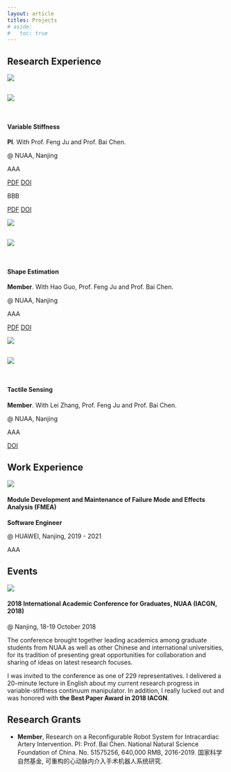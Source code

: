 ```yaml
---
layout: article
titles: Projects
# aside:
#   toc: true
---
```


## Research Experience
<div class="item">
  <div class="item__image">
    <img class="image image--xl shadow" src="/info/assets/projects/research experience- one-way  variable-stiffness mechanism.png" style="margin-bottom: 30px;"/><br>
    <img class="image image--xl shadow" src="/info/assets/projects/research experience- two-way variable-stiffness method.png" style="margin-bottom: 30px;"/>
  </div>
  <div class="item__content">
    <div class="item__header">
      <h4>Variable Stiffness</h4>
    </div>
    <div class="item__description">
      <p><b>PI</b>. With Prof. Feng Ju and Prof. Bai Chen. </p>
      <p>@ NUAA, Nanjing</p>
      <p>AAA</p>
      <p>
        <a class="button button--secondary button--pill" href="https://www.researchgate.net/publication/327967109_A_novel_variable-stiffness_flexible_manipulator_actuated_by_shape_memory_alloy_for_minimally_invasive_surgery">PDF</a>
        <a class="button button--secondary button--pill" href="https://journals.sagepub.com/doi/full/10.1177/0954411918802922">DOI</a>
      </p>
      <p>BBB</p>
      <p>
        <a class="button button--secondary button--pill" href="https://www.researchgate.net/publication/338682676_A_variable-stiffness_continuum_manipulators_by_a_SMA-based_sheath_in_minimally_invasive_surgery">PDF</a>
        <a class="button button--secondary button--pill" href="https://onlinelibrary.wiley.com/doi/pdf/10.1002/rcs.2081">DOI</a>
      </p>
    </div>
  </div>
</div>
<div class="item">
  <div class="item__image">
    <img class="image image--xl shadow" src="/info/assets/projects/research experience- concept design of shape estimation-1.png"  style="margin-bottom: 30px;"/><br>
    <img class="image image--xl shadow" src="/info/assets/projects/research experience- concept design of shape estimation-2.png" style="margin-bottom: 30px;"/>
  </div>
  <div class="item__content">
    <div class="item__header">
      <h4>Shape Estimation</h4>
    </div>
    <div class="item__description">
      <p><b>Member</b>. With Hao Guo, Prof. Feng Ju and Prof. Bai Chen. </p>
      <p>@ NUAA, Nanjing</p>
      <p>AAA</p>
      <p>
        <a class="button button--secondary button--pill" href="https://www.researchgate.net/publication/329054147_Continuum_Robot_Shape_Estimation_Using_Permanent_Magnets_and_Magnetic_Sensors">PDF</a>
        <a class="button button--secondary button--pill" href="https://doi.org/10.1016/j.sna.2018.11.030">DOI</a>
      </p>
    </div>
  </div>
</div>
<div class="item">
  <div class="item__image">
    <img class="image image--xl shadow" src="/info/assets/projects/research experience- design of tactile sensor.png"  style="margin-bottom: 30px;"/><br>
    <img class="image image--xl shadow" src="/info/assets/projects/research experience- tactile sensor experiment platform.png" style="margin-bottom: 30px;"/>
  </div>
  <div class="item__content">
    <div class="item__header">
      <h4>Tactile Sensing</h4>
    </div>
    <div class="item__description">
      <p><b>Member</b>. With Lei Zhang, Prof. Feng Ju and Prof. Bai Chen. </p>
      <p>@ NUAA, Nanjing</p>
      <p>AAA</p>
      <p>
        <a class="button button--secondary button--pill" href="https://doi.org/10.1016/j.sna.2017.09.012">DOI</a>
      </p>
    </div>
  </div>
</div>

## Work Experience
<div class="item">
  <div class="item__image">
    <img class="image image--xl shadow" src="/info/assets/projects/work experience- ne8000x8.png"/>
  </div>
  <div class="item__content">
    <div class="item__header">
      <h4>Module Development and Maintenance of Failure Mode and Effects Analysis (FMEA)</h4>
    </div>
    <div class="item__description">
      <p><b>Software Engineer</b></p>
      <p>@ HUAWEI, Nanjing, 2019 - 2021</p>
      <p>AAA</p>
    </div>
  </div>
</div>

## Events
<div class="item">
  <div class="item__image">
    <img class="image image--xl shadow" src="/info/assets/projects/events-IACGN 2018.png"/>
  </div>
  <div class="item__content">
    <div class="item__header">
      <h4>2018 International Academic Conference for Graduates, NUAA (IACGN, 2018)</h4>
    </div>
    <div class="item__description">
      <p>@ Nanjing, 18-19 October 2018</p>
      <p>The conference brought together leading academics among graduate students from NUAA as well as other Chinese and international universities, for its tradition of presenting great opportunities for collaboration and sharing of ideas on latest research focuses. </p>
      <p>I was invited to the conference as one of 229 representatives. I delivered a 20-minute lecture in English about my current research progress in variable-stiffness continuum manipulator. In addition, I really lucked out and was honored with <b>the Best Paper Award in 2018 IACGN</b>.</p>
    </div>
  </div>
</div>

## Research Grants
- **Member**, Research on a Reconfigurable Robot System for Intracardiac Artery Intervention. PI: Prof. Bai Chen. National Natural Science Foundation of China. No. 51575256, 640,000 RMB, 2016-2019. 国家科学自然基金, 可重构的心动脉内介入手术机器人系统研究.
